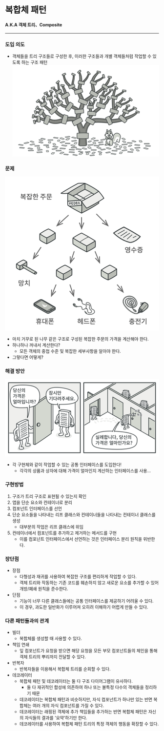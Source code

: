 # 복합체 패턴
#### A.K.A 객체 트리、Composite

---
### 도입 의도
-  객체들을 트리 구조들로 구성한 후, 이러한 구조들과 개별 객체들처럼 작업할 수 있도록 하는 구조 패턴
![복합체 패턴](composite-tree.png)

### 문제
![복잡한 주문](composite-problem.png)
- 마치 거꾸로 된 나무 같은 구조로 구성된 복잡한 주문의 가격을 계산해야 한다.
- 하나하나 꺼내서 계산한다?
  - 모든 객체의 중첩 수준 및 복잡한 세부사항을 알아야 한다.
- 그렇다면 어떻게?

### 해결 방안
![당신은 얼마입니까?](get-price-interface.png)
- 각 구현체와 같이 작업할 수 있는 공통 인터페이스를 도입한다!
  - 각각의 상품과 상자에 대해 가격이 얼마인지 계산하는 인터페이스를 사용...

### 구현방법
1. 구조가 트리 구조로 표현될 수 있는지 확인
2. 앱을 단순 요소와 컨테이너로 분리
3. 컴포넌트 인터페이스를 선언
4. 단순 요소들을 나타내는 리프 클래스와 컨테이너들을 나타내는 컨테이너 클래스를 생성
   - 대부분의 작업은 리프 클래스에 위임
5. 컨테이너에서 컴포넌트를 추가하고 제거하는 메서드를 구현
   - 이를 컴포넌트 인터페이스에서 선언하는 것은 인터페이스 분리 원칙을 위반한다.

### 장단점
- 장점
  - 다형성과 재귀를 사용하여 복잡한 구조를 편리하게 작업할 수 있다.
  - 객체 트리와 작동하는 기존 코드를 훼손하지 않고 새로운 요소를 추가할 수 있어 개방/폐쇄 원칙을 준수한다.
- 단점
  -  기능이 너무 다른 클래스들에는 공통 인터페이스를 제공하기 어려울 수 있다.
    - 이 경우, 과도한 일반화가 이루어져 오히려 이해하기 어렵게 만들 수 있다.

### 다른 패턴들과의 관계
- 빌더
  - 복합체를 생성할 때 사용할 수 있다.
- 책임 연쇄
  - 잎 컴포넌트가 요청을 받으면 해당 요청을 모든 부모 컴포넌트들의 체인을 통해 객체 트리의 뿌리까지 전달할 수 있다.
- 반복자
  - 반복자들을 이용해서 복합체 트리를 순회할 수 있다.
- 데코레이터
  - 복합체 패턴 및 데코레이터는 둘 다 구조 다이어그램이 유사하다.
    - 둘 다 재귀적인 합성에 의존하여 하나 또는 불특정 다수의 객체들을 정리하기 때문
  - 데코레이터는 복합체 패턴과 비슷하지만, 자식 컴포넌트가 하나만 있는 반면 복합체는 여러 개의 자식 컴포넌트를 가질 수 있다.
  - 데코레이터는 래핑된 객체에 추가 책임들을 추가하는 반면 복합체 패턴은 자신의 자식들의 결과를 '요약'하기만 한다.
  - 데코레이터를 사용하여 복합체 패턴 트리의 특정 객체의 행동을 확장할 수 있다.
